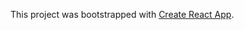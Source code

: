 This project was bootstrapped with [Create React App](https://github.com/facebook/create-react-app/blob/master/packages/react-scripts/template/README.md).